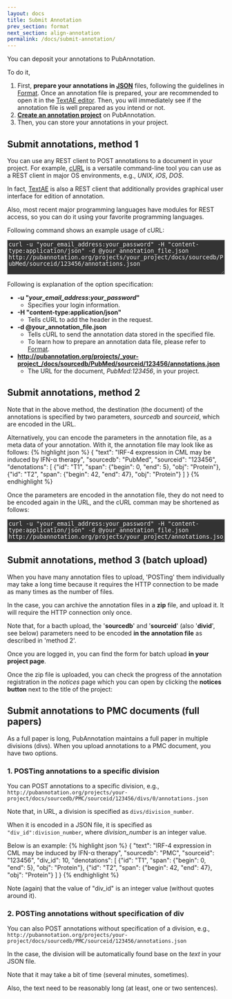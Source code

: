 ```yaml
---
layout: docs
title: Submit Annotation
prev_section: format
next_section: align-annotation
permalink: /docs/submit-annotation/
---
```


You can deposit your annotations to PubAnnotation.

To do it,

1. First, __prepare your annotations in [JSON](http://json.org/)__ files, following the guidelines in [Format]({{site.baseurl}}/docs/format/).
Once an annotation file is prepared, your are recommended to open it in the [TextAE editor](http://textae.pubannotation.org/editor.html?mode=edit). Then, you will immediately see if the annotation file is well prepared as you intend or not.
2. __[Create an annotation project]({{site.baseurl}}/docs/create-project/)__ on PubAnnotation.
3. Then, you can store your annotations in your project.

## Submit annotations, method 1

You can use any REST client to POST annotations to a document in your project.
For example, [cURL](http://curl.haxx.se/) is a versatile command-line tool you can use as a REST client in major OS environments, e.g., _UNIX_, _iOS_, _DOS_.

In fact, [TextAE](http://textae.pubannotation.org) is also a REST client that additionally provides graphical user interface for edition of annotation.

Also, most recent major programming languages have modules for REST access, so you can do it using your favorite programming languages.

Following command shows an example usage of cURL:
<textarea class="bash" style="width:100%; height:6em; background-color:#333333; color:#eeeeee">
curl -u "your_email_address:your_password" -H "content-type:application/json" -d @your_annotation_file.json http://pubannotation.org/projects/your_project/docs/sourcedb/PubMed/sourceid/123456/annotations.json
</textarea>

Following is explanation of the option specification:

* __-u "_your\_email\_address_:_your\_password_"__
   * Specifies your login information.
* __-H "content-type:application/json"__
   * Tells cURL to add the header in the request.
* __-d @your\_annotation\_file.json__
   * Tells cURL to send the annotation data stored in the specified file.
   * To learn how to prepare an annotation data file, please refer to [Format]({{site.baseurl}}/docs/format/).
* __http://pubannotation.org/projects/_your-project_/docs/sourcedb/PubMed/sourceid/123456/annotations.json__
   * The URL for the document, _PubMed:123456_, in your project.

## Submit annotations, method 2

Note that in the above method, the destination (the document) of the annotations is specified by two parameters, _sourcedb_ and _sourceid_, which are encoded in the URL.

Alternatively, you can encode the parameters in the annotation file, as a meta data of your annotation.
With it, the annotation file may look like as follows:
{% highlight json %}
{
   "text": "IRF-4 expression in CML may be induced by IFN-α therapy",
   "sourcedb": "PubMed",
   "sourceid": "123456",
   "denotations": [
      {"id": "T1", "span": {"begin": 0, "end": 5}, "obj": "Protein"},
      {"id": "T2", "span": {"begin": 42, "end": 47}, "obj": "Protein"}
   ]
}
{% endhighlight %}

Once the parameters are encoded in the annotation file, they do not need to be encoded again in the URL, and the cURL comman may be shortened as follows:
<textarea class="bash" style="width:100%; height:4em; background-color:#333333; color:#eeeeee">
curl -u "your_email_address:your_password" -H "content-type:application/json" -d @your_annotation_file.json http://pubannotation.org/projects/your_project/annotations.json
</textarea>

## Submit annotations, method 3 (batch upload)

When you have many annotation files to upload, 'POSTing' them individually may take a long time
because it requires the HTTP connection to be made as many times as the number of files.

In the case, you can archive the annotation files in a __zip__ file, and upload it.
It will require the HTTP connection only once.

Note that, for a bacth upload, the '__sourcedb__' and '__sourceid__' (also '__divid__', see below) parameters
need to be encoded __in the annotation file__ as described in 'method 2'.

Once you are logged in, you can find the form for batch upload __in your project page__.

Once the zip file is uploaded, you can check the progress of the annotation registration in the _notices_ page
which you can open by clicking the __notices button__ next to the title of the project:


## Submit annotations to PMC documents (full papers)

As a full paper is long, PubAnnotation maintains a full paper in multiple divisions (divs).
When you upload annotations to a PMC document, you have two options.

### 1. POSTing annotations to a specific division

You can POST annotations to a specific division, e.g., 
`http://pubannotation.org/projects/your-project/docs/sourcedb/PMC/sourceid/123456/divs/0/annotations.json`

Note that, in URL, a division is specified as `divs/division_number`.

When it is encoded in a JSON file, it is specified as `"div_id":division_number`, where _division_number_ is an integer value.

Below is an example:
{% highlight json %}
{
   "text": "IRF-4 expression in CML may be induced by IFN-α therapy",
   "sourcedb": "PMC",
   "sourceid": "123456",
   "div_id": 10,
   "denotations": [
      {"id": "T1", "span": {"begin": 0, "end": 5}, "obj": "Protein"},
      {"id": "T2", "span": {"begin": 42, "end": 47}, "obj": "Protein"}
   ]
}
{% endhighlight %}

Note (again) that the value of "div_id" is an integer value (without quotes around it).

### 2. POSTing annotations without specification of div
 
You can also POST annotations without specification of a division, e.g., 
`http://pubannotation.org/projects/your-project/docs/sourcedb/PMC/sourceid/123456/annotations.json`

In the case, the division will be automatically found base on the _text_ in your JSON file.

Note that it may take a bit of time (several minutes, sometimes).

Also, the text need to be reasonably long (at least, one or two sentences).

